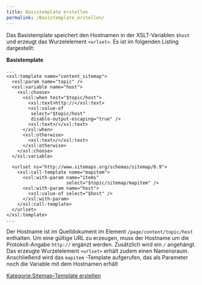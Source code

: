 ```yaml
---
title: Basistemplate erstellen
permalink: /Basistemplate_erstellen/
---
```


Das Basistemplate speichert den Hostnamen in der XSLT-Variablen `$host` und erzeugt das Wurzelelement `<urlset>`. Es ist im folgenden Listing dargestellt:

**Basistemplate**

~~~~ {.xml}
...
<xsl:template name="content_sitemap">
  <xsl:param name="topic" />
  <xsl:variable name="host">
    <xsl:choose>
      <xsl:when test="$topic/host">
        <xsl:text>http://</xsl:text>
        <xsl:value-of
         select="$topic/host"
         disable-output-escaping="true" />
        <xsl:text>/</xsl:text>
      </xsl:when>
      <xsl:otherwise>
        <xsl:text>/</xsl:text>
      </xsl:otherwise>
    </xsl:choose>
  </xsl:variable>

  <urlset ns="http://www.sitemaps.org/schemas/sitemap/0.9">
    <xsl:call-template name="mapitem">
      <xsl:with-param name="items"
                      select="$topic/sitemap/mapitem" />
      <xsl:with-param name="host">
        <xsl:value-of select="$host" />
      </xsl:with-param>
    </xsl:call-template>
  </urlset>
</xsl:template>
...
~~~~

Der Hostname ist im Quelldokument im Element `/page/content/topic/host` enthalten. Um eine gültige URL zu erzeugen, muss der Hostname um die Protokoll-Angabe `http://` ergänzt werden. Zusätzlich wird ein `/` angehängt. Das erzeugte Wurzelelement `<urlset>` erhält zudem einen Namensraum. Anschließend wird das `mapitem` -Template aufgerufen, das als Parameter noch die Variable mit dem Hostnamen erhält

[Kategorie:Sitemap-Template erstellen](Kategorie:Sitemap-Template_erstellen )